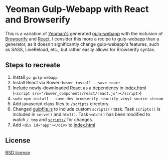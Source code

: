 # Yeoman Gulp-Webapp with React and Browserify

This is a variation of [Yeoman's](http://yeoman.io) generated  [gulp-webapp](https://github.com/yeoman/generator-gulp-webapp) with the inclusion of [Browserify](http://browserify.org) and [React](http://reactjs.com). I consider this more a recipe to gulp-webapp than a generator, as it doesn't significantly change gulp-webapp's features, such as SASS, LiveReload, etc., but rather easily allows for Browserify syntax.

## Steps to recreate
1. Install `yo gulp-webapp`
2. Install React via Bower: `bower install --save react`
3. Include newly-downloaded React as a dependency in [index.html](app/index.html) (`<script src="/bower_components/react/react.js"></script>`)
4. `sudo npm install --save-dev browserify reactify vinyl-source-stream`
5. Add javascript class files to `/scripts` directory.
6. Changed [gulpfile.js](gulpfile.js) to include custom `scripts()` task. Task `scripts()` is included in `serve()` and `html()`. Task `watch()` has been modified to watch `/.tmp` and [`scripts/`](scripts) for changes.
7. Add `<div id="app"></div>` to [index.html](app/index.html)


## License

[BSD license](http://opensource.org/licenses/bsd-license.php)
